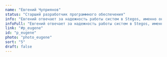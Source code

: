 ```yaml
---
name: "Евгений Чуприянов"
status: "Старший разработчик программного обеспечения"
info: "Евгений отвечает за надежность работы систем в Stegos, именно он заботится о нашем развитии и производственной инфраструктуре. Евгений имеет более чем тридцатилетний опыт работы в DevOps / SRE, начиная еще с Сибирского отделения РАН в первые дни Интернета."
infoFull: "Евгений отвечает за надежность работы систем в Stegos, именно он заботится о нашем развитии и производственной инфраструктуре. Евгений имеет более чем тридцатилетний опыт работы в DevOps / SRE, начиная еще с Сибирского отделения РАН в первые дни Интернета. Он помогал создавать и управлять сетевой и операционной инфраструктурой в таких разнообразных отраслях как научная деятельность, телекоммуникации, медиа и финансы, занимал руководящие должности по DevOps/SRE в крупных компаниях, включая РТС, РБК, Lucent Technologies и Вымпелком (VEON). Он очень серьезно относится к своей деятельности в информационных технологиях и посвящает огромное количество своего времени и сил непрерывному изучению новейших методов и способов работы в IT, чтобы гарантировать, что системы, которыми он управляет, работают на пике безопасности и эффективности."
link: "#p_eugene"
id: "p_eugene"
photo: "photo_eugene"
sort: "5"
draft: false
---
```

